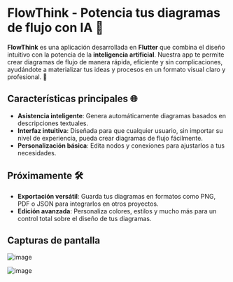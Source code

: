 # FlowThink - Potencia tus diagramas de flujo con IA 🚀

**FlowThink** es una aplicación desarrollada en **Flutter** que combina el diseño intuitivo con la potencia de la **inteligencia artificial**. Nuestra app te permite crear diagramas de flujo de manera rápida, eficiente y sin complicaciones, ayudándote a materializar tus ideas y procesos en un formato visual claro y profesional. 🌟

## Características principales 🌐
- **Asistencia inteligente**: Genera automáticamente diagramas basados en descripciones textuales.
- **Interfaz intuitiva**: Diseñada para que cualquier usuario, sin importar su nivel de experiencia, pueda crear diagramas de flujo fácilmente.
- **Personalización básica**: Edita nodos y conexiones para ajustarlos a tus necesidades.

## Próximamente 🛠️
- **Exportación versátil**: Guarda tus diagramas en formatos como PNG, PDF o JSON para integrarlos en otros proyectos.
- **Edición avanzada**: Personaliza colores, estilos y mucho más para un control total sobre el diseño de tus diagramas.

## Capturas de pantalla
![image](https://github.com/user-attachments/assets/7a976ad1-87d8-4ca2-a033-d826b282e6a1)

![image](https://github.com/user-attachments/assets/fccff991-1d45-44ee-b82c-44ad7a13346d)

